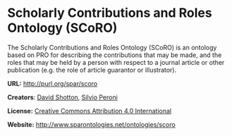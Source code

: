 # Scholarly Contributions and Roles Ontology (SCoRO)

The Scholarly Contributions and Roles Ontology (SCoRO) is an ontology based on PRO for describing the contributions that may be made, and the roles that may be held by a person with respect to a journal article or other publication (e.g. the role of article guarantor or illustrator).

**URL:** http://purl.org/spar/scoro

**Creators**: [David Shotton](http://orcid.org/0000-0001-5506-523X), [Silvio Peroni](http://orcid.org/0000-0003-0530-4305)

**License:** [Creative Commons Attribution 4.0 International](https://creativecommons.org/licenses/by/4.0/legalcode)

**Website:** http://www.sparontologies.net/ontologies/scoro

